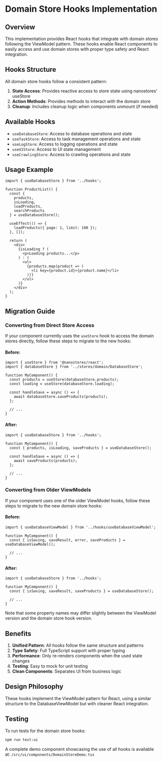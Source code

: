 # Domain Store Hooks Implementation

## Overview

This implementation provides React hooks that integrate with domain stores following the ViewModel pattern. These hooks enable React components to easily access and use domain stores with proper type safety and React integration.

## Hooks Structure

All domain store hooks follow a consistent pattern:

1. **State Access**: Provides reactive access to store state using nanostores' useStore
2. **Action Methods**: Provides methods to interact with the domain store
3. **Cleanup**: Includes cleanup logic when components unmount (if needed)

## Available Hooks

- `useDatabaseStore`: Access to database operations and state
- `useTaskStore`: Access to task management operations and state
- `useLogStore`: Access to logging operations and state
- `useUIStore`: Access to UI state management
- `useCrawlingStore`: Access to crawling operations and state

## Usage Example

```tsx
import { useDatabaseStore } from '../hooks';

function ProductList() {
  const { 
    products, 
    isLoading, 
    loadProducts, 
    searchProducts 
  } = useDatabaseStore();
  
  useEffect(() => {
    loadProducts({ page: 1, limit: 100 });
  }, []);
  
  return (
    <div>
      {isLoading ? (
        <p>Loading products...</p>
      ) : (
        <ul>
          {products.map(product => (
            <li key={product.id}>{product.name}</li>
          ))}
        </ul>
      )}
    </div>
  );
}
```

## Migration Guide

### Converting from Direct Store Access

If your component currently uses the `useStore` hook to access the domain stores directly, follow these steps to migrate to the new hooks:

#### Before:

```tsx
import { useStore } from '@nanostores/react';
import { databaseStore } from '../stores/domain/DatabaseStore';

function MyComponent() {
  const products = useStore(databaseStore.products);
  const loading = useStore(databaseStore.loading);
  
  const handleSave = async () => {
    await databaseStore.saveProducts(products);
  };
  
  // ...
}
```

#### After:

```tsx
import { useDatabaseStore } from '../hooks';

function MyComponent() {
  const { products, isLoading, saveProducts } = useDatabaseStore();
  
  const handleSave = async () => {
    await saveProducts(products);
  };
  
  // ...
}
```

### Converting from Older ViewModels

If your component uses one of the older ViewModel hooks, follow these steps to migrate to the new domain store hooks:

#### Before:

```tsx
import { useDatabaseViewModel } from '../hooks/useDatabaseViewModel';

function MyComponent() {
  const { isSaving, saveResult, error, saveProducts } = useDatabaseViewModel();
  
  // ...
}
```

#### After:

```tsx
import { useDatabaseStore } from '../hooks';

function MyComponent() {
  const { isSaving, saveResult, saveProducts } = useDatabaseStore();
  
  // ...
}
```

Note that some property names may differ slightly between the ViewModel version and the domain store hook version.

## Benefits

1. **Unified Pattern**: All hooks follow the same structure and patterns
2. **Type Safety**: Full TypeScript support with proper typing
3. **Performance**: Only re-renders components when the used state changes
4. **Testing**: Easy to mock for unit testing
5. **Clean Components**: Separates UI from business logic

## Design Philosophy

These hooks implement the ViewModel pattern for React, using a similar structure to the DatabaseViewModel but with cleaner React integration.

## Testing

To run tests for the domain store hooks:

```bash
npm run test:ui
```

A complete demo component showcasing the use of all hooks is available at: `/src/ui/components/DomainStoreDemo.tsx`
